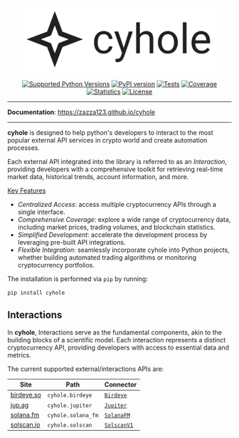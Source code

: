 <p align="center">
  <a href="https://zazza123.github.io/cyhole">
    <img src="https://raw.githubusercontent.com/zazza123/cyhole/main/docs/config/images/logo.png" alt="cyhole" height="150px" class="readme">
  </a>
</p>
<p align="center">
  <a href="https://pypi.org/project/cyhole" target="_blank"><img src="https://img.shields.io/pypi/pyversions/cyhole.svg?color=%2334D058" alt="Supported Python Versions" height="18"></a>
  <a href="https://pypi.org/project/cyhole"><img src="https://img.shields.io/pypi/v/cyhole?color=%2334D058&label=pypi" alt="PyPI version" height="18"></a>
  <a href="https://github.com/zazza123/cyhole/actions/workflows/execute-tests.yml?query=branch%3Amain+event%3Apush"><img src="https://github.com/zazza123/cyhole/actions/workflows/execute-tests.yml/badge.svg?branch=main&action=push" alt="Tests" height="18"></a>
  <a href="https://coverage-badge.samuelcolvin.workers.dev/redirect/zazza123/cyhole" target="_blank"><img src="https://coverage-badge.samuelcolvin.workers.dev/zazza123/cyhole.svg" alt="Coverage" height="18"></a>
  <a href="https://pepy.tech/project/cyhole" target="_blank"><img src="https://static.pepy.tech/badge/cyhole/month" alt="Statistics" height="18"></a>
  <a href="https://github.com/zazza123/cyhole/blob/main/LICENSE" target="_blank"><img src="https://img.shields.io/github/license/zazza123/cyhole.svg" alt="License" height="18"></a>
</p>

---

<p class="readme">
  <b>Documentation</b>: <a href="https://zazza123.github.io/cyhole">https://zazza123.github.io/cyhole</a>
</p>
<hr class="readme">

**cyhole** is designed to help python's developers to interact to the most popular external API services in crypto world and create automation processes.

Each external API integrated into the library is referred to as an *Interaction*, providing developers with a comprehensive toolkit for retrieving real-time market data, historical trends, account information, and more.

<u>Key Features</u>

  - *Centralized Access*: access multiple cryptocurrency APIs through a single interface.
  - *Comprehensive Coverage*: explore a wide range of cryptocurrency data, including market prices, trading volumes, and blockchain statistics.
  - *Simplified Development*: accelerate the development process by leveraging pre-built API integrations.
  - *Flexible Integration*: seamlessly incorporate cyhole into Python projects, whether building automated trading algorithms or monitoring cryptocurrency portfolios.

The installation is performed via `pip` by running:

```sh
pip install cyhole
```

## Interactions

In **cyhole**, Interactions serve as the fundamental components, akin to the building blocks of a scientific model. Each interaction represents a distinct cryptocurrency API, providing developers with access to essential data and metrics.

The current supported external/interactions APIs are:

|Site                             |Path               |Connector                                                                          |
|----                             |----               |---------                                                                          |
|[birdeye.so](https://birdeye.so) |`cyhole.birdeye`   |[`Birdeye`](https://zazza123.github.io/cyhole/interactions/birdeye/index.html)     |
|[jup.ag](https://jup.ag)         |`cyhole.jupiter`   |[`Jupiter`](https://zazza123.github.io/cyhole/interactions/jupiter/index.html)     |
|[solana.fm](https://solana.fm)   |`cyhole.solana_fm` |[`SolanaFM`](https://zazza123.github.io/cyhole/interactions/solana_fm/index.html)  |
|[solscan.io](https://solscan.io) |`cyhole.solscan`   |[`SolscanV1`](https://zazza123.github.io/cyhole/interactions/solana_fm/index.html) |